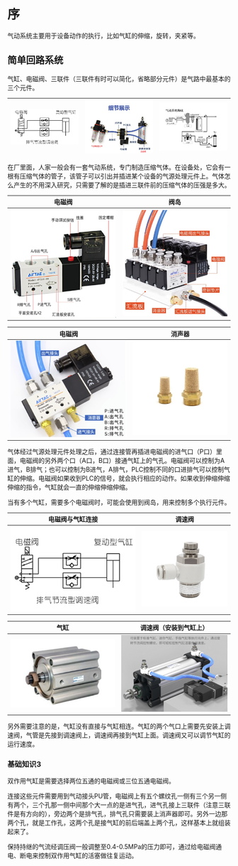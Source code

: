 # 序

气动系统主要用于设备动作的执行，比如气缸的伸缩，旋转，夹紧等。

## 简单回路系统

气缸、电磁阀、三联件（三联件有时可以简化，省略部分元件）是气路中最基本的三个元件。

| ![](static/image-20250421131704580.png) | ![image-20250421132025099](static/image-20250421132025099.png) | ![](static/image-20250425150833372.png) |
| --------------------------------------- | ------------------------------------------------------------ | --------------------------------------- |

在厂里面，人家一般会有一套气动系统，专门制造压缩气体。在设备处，它会有一根有压缩气体的管子，该管子可以引出并插进某个设备的气源处理元件上。气体怎么产生的不用深入研究，只需要了解的是插进三联件前的压缩气体的压强是多大。


|                            电磁阀                            |                  阀岛                   |
| :----------------------------------------------------------: | :-------------------------------------: |
| ![image-20250918141506011](static/image-20250918141506011-1758598326428-3.png) | ![](static/image-20250923113355637.png) |

|                            电磁阀                            |                            消声器                            |
| :----------------------------------------------------------: | :----------------------------------------------------------: |
| ![image-20250923133735919](static/image-20250923133735919.png) | ![image-20250923133806243](static/image-20250923133806243.png) |

气体经过气源处理元件处理之后，通过连接管再插进电磁阀的进气口（P口）里面，电磁阀的另外两个口（A口，B口）接通气缸上的气孔。电磁阀可以控制为A进气，B排气；也可以控制为B进气，A排气，PLC控制不同的口进排气可以控制气缸的伸缩。电磁阀如果收到PLC的信号，就会执行相应的动作。如果收到伸缩伸缩伸缩的指令，气缸就会一直的伸缩伸缩伸缩。

当有多个气缸，需要多个电磁阀时，可能会使用到阀岛，用来控制多个执行元件。

|                       电磁阀与气缸连接                       | 调速阀                                                       |
| :----------------------------------------------------------: | ------------------------------------------------------------ |
| ![image-20250923140258917](static/image-20250923140258917.png) | ![image-20250923132805042](static/image-20250923132805042.png) |

|                             气缸                             |         调速阀（安装到气缸上）          |
| :----------------------------------------------------------: | :-------------------------------------: |
| ![image-20250923114836530](static/image-20250923114836530.png) | ![](static/image-20250923115325457.png) |

另外需要注意的是，气缸没有直接与气缸相连。气缸的两个气口上需要先安装上调速阀，气管是先接到调速阀上，调速阀再接到气缸上面。调速阀又可以调节气缸的运行速度。

### 基础知识3

双作用气缸是需要选择两位五通的电磁阀或三位五通电磁阀。

连接这些元件需要用到气动接头PU管，电磁阀上有五个螺纹孔一侧有三个另一侧有两个，三个孔那一侧中间那个大一点的是进气孔，进气孔接上三联件（注意三联件是有方向的），旁边两个是排气孔，排气孔只需要装上消声器即可。另外一边那两个孔，就是工作孔，这两个孔是接气缸的前后端盖上两个孔，这样基本上就组装起来了。

保持持继的气流经调压阀一般调整至0.4-0.5MPa的压力即可，通过给电磁阀通电、断电来控制双作用气缸的活塞做往复运动。















